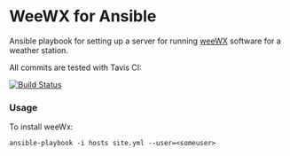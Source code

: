 # WeeWX for Ansible



Ansible playbook for setting up a server for running [weeWX](http://www.weewx.com/) software for a weather station.

All commits are tested with Tavis CI:

[![Build Status](https://travis-ci.org/blue2cat/weewx-ansible.svg?branch=master)](https://travis-ci.org/blue2cat/weewx-ansible)


### Usage
To install weeWx:
```
ansible-playbook -i hosts site.yml --user=<someuser>
```

